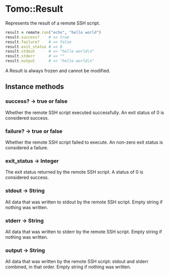 # Tomo::Result

Represents the result of a remote SSH script.

```ruby
result = remote.run("echo", "hello world")
result.success?    # => true
result.failure?    # => false
result.exit_status # => 0
result.stdout      # => "hello world\n"
result.stderr      # => ""
result.output      # => "hello world\n"
```

A Result is always frozen and cannot be modified.

## Instance methods

### success? → true or false

Whether the remote SSH script executed successfully. An exit status of 0 is considered success.

### failure? → true or false

Whether the remote SSH script failed to execute. An non-zero exit status is considered a failure.

### exit_status → Integer

The exit status returned by the remote SSH script. A status of 0 is considered success.

### stdout → String

All data that was written to stdout by the remote SSH script. Empty string if nothing was written.

### stderr → String

All data that was written to stderr by the remote SSH script. Empty string if nothing was written.

### output → String

All data that was written by the remote SSH script: stdout and stderr combined, in that order. Empty string if nothing was written.

